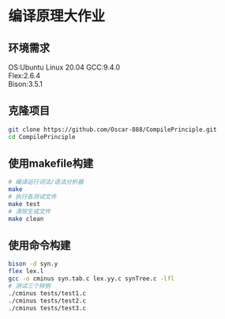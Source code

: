 # 编译原理大作业
## 环境需求
OS:Ubuntu Linux 20.04
GCC:9.4.0  
Flex:2.6.4  
Bison:3.5.1  
## 克隆项目
```bash
git clone https://github.com/Oscar-888/CompilePrinciple.git  
cd CompilePrinciple
```
## 使用makefile构建
```bash
# 编译运行词法/语法分析器
make
# 执行各测试文件  
make test  
# 清除生成文件
make clean
```
## 使用命令构建
```bash
bison -d syn.y  
flex lex.l  
gcc -o cminus syn.tab.c lex.yy.c synTree.c -lfl  
# 测试三个样例
./cminus tests/test1.c  
./cminus tests/test2.c  
./cminus tests/test3.c
```


